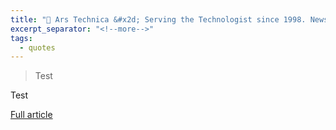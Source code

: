 ```yaml
---
title: "🔗 Ars Technica &#x2d; Serving the Technologist since 1998. News, reviews, and analysis."
excerpt_separator: "<!--more-->"
tags:
  - quotes
---
```

> Test

Test

[Full article](https://arstechnica.com/)